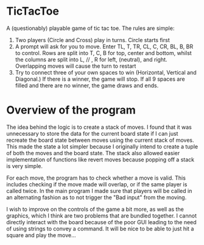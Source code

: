 TicTacToe
=========

A (questionably) playable game of tic tac toe. The rules are simple:
1. Two players (Circle and Cross) play in turns. Circle starts first
2. A prompt will ask for you to move. Enter TL, T, TR, CL, C, CR, BL, B, BR to control. Rows are split into T, C, B for top, center and bottom, whilst the columns are split into L, // , R for left, (neutral), and right. Overlapping moves will cause the turn to restart
3. Try to connect three of your own spaces to win (Horizontal, Vertical and Diagonal.) If there is a winner, the game will stop. If all 9 spaces are filled and there are no winner, the game draws and ends.

Overview of the program
==========================

The idea behind the logic is to create a stack of moves. I found that it was unnecessary to store the data for the current board state if I can just recreate the board state between moves using the current stack of moves. This made the state a lot simpler because I originally intend to create a tuple of both the moves and the board state. The stack also allowed easier implementation of functions like revert moves because popping off a stack is very simple.

For each move, the program has to check whether a move is valid. This includes checking if the move made will overlap, or if the same player is called twice. In the main program I made sure that players will be called in an alternating fashion as to not trigger the "Bad input" from the moving.

I wish to improve on the controls of the game a bit more, as well as the graphics, which I think are two problems that are bundled together. I cannot directly interact with the board because of the poor GUI leading to the need of using strings to convey a command. It will be nice to be able to just hit a square and play the move...